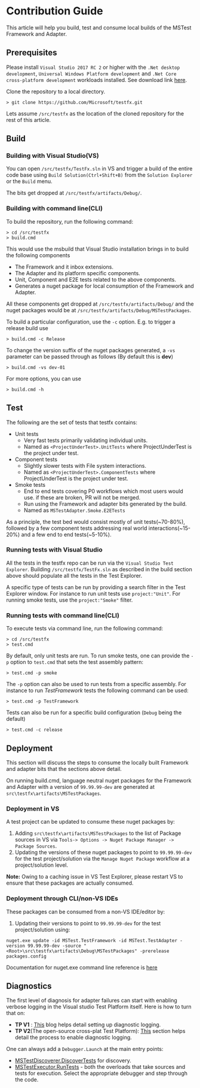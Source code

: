 # Contribution Guide

This article will help you build, test and consume local builds of the MSTest Framework and Adapter.

## Prerequisites
Please install `Visual Studio 2017 RC 2` or higher with the `.Net desktop development`, `Universal Windows Platform development` and `.Net Core cross-platform development` workloads installed. See download
link [here](https://www.microsoft.com/net/core#windowsvs2017).

Clone the repository to a local directory. 

```
> git clone https://github.com/Microsoft/testfx.git
```
Lets assume `/src/testfx` as the location of the cloned repository for the rest of this article.

## Build

### Building with Visual Studio(VS)

You can open `/src/testfx/TestFx.sln` in VS and trigger a build of the entire code base using `Build Solution(Ctrl+Shift+B)` from the `Solution Explorer` or the `Build` menu.

The bits get dropped at `/src/testfx/artifacts/Debug/`.

### Building with command line(CLI)

To build the repository, run the following command:

```
> cd /src/testfx
> build.cmd
```

This would use the msbuild that Visual Studio installation brings in to build the following components
* The Framework and it inbox extensions.
* The Adapter and its platform specific components.
* Unit, Component and E2E tests related to the above components.
* Generates a nuget package for local consumption of the Framework and Adapter.

All these components get dropped at `/src/testfx/artifacts/Debug/` and the nuget packages would be at `/src/testfx/artifacts/Debug/MSTestPackages`.

To build a particular configuration, use the `-c` option. E.g. to trigger a
release build use

```
> build.cmd -c Release
```

To change the version suffix of the nuget packages generated, a `-vs` parameter can be passed through as follows (By default this is **dev**)
```
> build.cmd -vs dev-01
```

For more options, you can use
```
> build.cmd -h
```

## Test

The following are the set of tests that testfx contains:

* Unit tests
    - Very fast tests primarily validating individual units.
    - Named as `<ProjectUnderTest>.UnitTests` where ProjectUnderTest is the project under test.
* Component tests
    - Slightly slower tests with File system interactions.
    - Named as `<ProjectUnderTest>.ComponentTests` where ProjectUnderTest is the project under test.
* Smoke tests
    - End to end tests covering P0 workflows which most users would use. if these are broken, PR will not be merged.
    - Run using the Framework and adapter bits generated by the build.
    - Named as `MSTestAdapter.Smoke.E2ETests`

As a principle, the test bed would consist mostly of unit tests(~70-80%), followed by a few component tests addressing real world interactions(~15-20%) and a few end to end tests(~5-10%).

### Running tests with Visual Studio

All the tests in the testfx repo can be run via the `Visual Studio Test Explorer`. Building `/src/testfx/TestFx.sln` as described in the build section above should populate all the tests in the Test Explorer.

A specific type of tests can be run by providing a search filter in the Test Explorer window.
For instance to run unit tests use `project:"Unit"`. For running smoke tests, use the `project:"Smoke"` filter.

### Running tests with command line(CLI)

To execute tests via command line, run the following command:

```
> cd /src/testfx
> test.cmd
```

By default, only unit tests are run. To run smoke tests, one can provide the `-p` option to `test.cmd` that sets the test assembly pattern:

```
> test.cmd -p smoke
```

The `-p` option can also be used to run tests from a specific assembly. For instance to run *TestFramework* tests the following command can be used:

```
> test.cmd -p TestFramework
```

Tests can also be run for a specific build configuration (`Debug` being the default)

```
> test.cmd -c release
```

## Deployment

This section will discuss the steps to consume the locally built Framework and adapter bits that the sections above detail.

On running build.cmd, language neutral nuget packages for the Framework and Adapter with a version of `99.99.99-dev` are generated at `src\testfx\artifacts\MSTestPackages`.

### Deployment in VS
A test project can be updated to consume these nuget packages by:
1. Adding `src\testfx\artifacts\MSTestPackages` to the list of Package sources in VS via `Tools-> Options -> Nuget Package Manager -> Package Sources`.
2. Updating the versions of these nuget packages to point to `99.99.99-dev` for the test project/solution via the `Manage Nuget Package` workflow at a project/solution level.

**Note:** Owing to a caching issue in VS Test Explorer, please restart VS to ensure that these packages are actually consumed.

### Deployment through CLI/non-VS IDEs
These packages can be consumed from a non-VS IDE/editor by:
1. Updating their versions to point to `99.99.99-dev` for the test project/solution using:
```
nuget.exe update -id MSTest.TestFramework -id MSTest.TestAdapter -version 99.99.99-dev -source "<Root>\src\testfx\artifacts\Debug\MSTestPackages" -prerelease packages.config
```

Documentation for nuget.exe command line reference is [here](https://docs.microsoft.com/en-us/nuget/tools/nuget-exe-cli-reference)

## Diagnostics

The first level of diagnosis for adapter failures can start with enabling verbose logging in the Visual studio Test Platform itself. Here is how to turn that on:

* **TP V1** : [This](https://blogs.msdn.microsoft.com/aseemb/2012/03/01/how-to-enable-ute-logs/) blog helps detail setting up diagnostic logging.
* **TP V2**(The open-source cross-plat Test Platform): [This](https://github.com/Microsoft/vstest-docs/blob/master/docs/diagnose.md#collect-traces-using-command-line) section helps detail the process to enable diagnostic logging.

One can always add a `Debugger.Launch` at the main entry points:
* [MSTestDiscoverer.DiscoverTests](https://github.com/Microsoft/testfx/blob/master/src/Adapter/MSTest.CoreAdapter/MSTestDiscoverer.cs) for discovery.
* [MSTestExecutor.RunTests](https://github.com/Microsoft/testfx/blob/master/src/Adapter/MSTest.CoreAdapter/MSTestExecutor.cs) - both the overloads that take sources and tests for execution.
 Select the appropriate debugger and step through the code.
